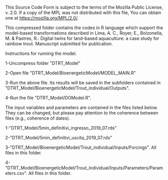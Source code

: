 This Source Code Form is subject to the terms of the Mozilla Public License, v. 2.0. If a copy of the MPL was not distributed with this file, You can obtain one at https://mozilla.org/MPL/2.0/.

This compressed folder contains the codes in R language which support the model-based transformations described in 
Lima, A. C., Royer, E., Bolzonella, M. & Pastres, R.: Digital twins for land-based aquaculture: a case study for rainbow trout. Manuscript submitted for publication.

Instructions for running the model.

1-Uncompress folder "DTRT_Model"

2-Open file "DTRT_Model/BioenergeticModel/MODEL_MAIN.R"

3-Run the above file. Its results will be saved in the subfolders contained in "DTRT_Model/BioenergeticModel/Trout_individual/Outputs".

4-Run the file "DTRT_Model/DOModel.R". 

The input variables and parameters are contained in the files listed below. They can be changed, but please pay attention to the coherence between files (e.g., coherence of dates).

1-"DTRT_Model/5min_definitivi_ingresso_2019_07.rds"

2-"DTRT_Model/5min_definitivi_uscita_2019_07.rds"

3-"DTRT_Model/BioenergeticModel/Trout_individual/Inputs/Forcings". All files in this folder.

4-"DTRT_Model/BioenergeticModel/Trout_individual/Inputs/Parameters/Parameters.csv". All files in this folder.
